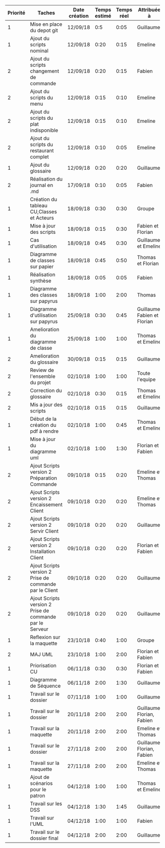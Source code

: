 |Priorité |Taches |Date création | Temps estimé | Temps réel | Attribuée à | Effectué le |
|--------|------|-------------|--------------|-----------|-------------|-------------|
|1|Mise en place du depot git|12/09/18| 0:5 | 0:05 | Guillaume | 12/09/18 |
|1|Ajout du scripts nominal|12/09/18| 0:20 | 0:15 | Emeline | 12/09/18 |
|2|Ajout du scripts changement de commande|12/09/18| 0:20 | 0:15 | Fabien | 12/09/18 |
|2|Ajout du scripts du menu|12/09/18| 0:15 | 0:10 | Emeline | 12/09/18 |
|2|Ajout du scripts du plat indisponible|12/09/18| 0:15 | 0:10 | Emeline | 12/09/18 |
|2|Ajout du scripts du restaurant complet|12/09/18| 0:10 | 0:05 | Emeline | 12/09/18 |
|1|Ajout du glossaire|12/09/18| 0:20 | 0:20 | Guillaume | 12/09/18 |
|2|Réalisation du journal en .md | 17/09/18| 0:10 | 0:05 | Fabien | 17/09/18|
|1|Création du tableau CU,Classes et Acteurs | 18/09/18| 0:30 | 0:30 | Groupe | 18/09/18|
|1|Mise à jour des scripts | 18/09/18| 0:15 | 0:30 | Fabien et Florian | 18/09/18|
|1|Cas d'utilisation | 18/09/18| 0:45 | 0:30 | Guillaume et Emeline | 18/09/18|
|1|Diagramme de classes sur papier | 18/09/18| 0:45 | 0:50 | Thomas et Florian | 18/09/18|
|1|Réalisation synthèse | 18/09/18| 0:05 | 0:05 | Fabien | 18/09/18|
|1|Diagramme des classes sur papyrus | 18/09/18| 1:00 | 2:00 | Thomas | 18/09/18|
|1|Diagramme d'utilisation sur papyrus | 25/09/18| 0:30 | 0:45 | Guillaume, Fabien et Florian  | 25/09/18|
|1|Amelioration du diagramme de classe | 25/09/18| 1:00 | 1:00 | Thomas et Emeline  | 25/09/18|
|2| Amelioration du glossaire | 30/09/18 | 0:15 | 0:15 | Guillaume | 30/09/18 |
|2| Review de l'ensemble du projet | 02/10/18 | 1:00 | 1:00 | Toute l'equipe | 02/10/18 |
|2| Correction du glossaire | 02/10/18 | 0:30 | 0:15 | Thomas et Emeline | 02/10/18 |
|2| Mis a jour des scripts  | 02/10/18 | 0:15 | 0:15 | Guillaume | 02/10/18 |
|1| Début de la création du pdf à rendre  | 02/10/18 | 1:00 | 0:45 | Thomas et Emeline | 02/10/18 |
|1| Mise à jour du diagramme uml | 02/10/18 | 1:00 | 1:30 | Florian et Fabien | 03/10/18 |
|2| Ajout Scripts version 2 Préparation Commande| 09/10/18 | 0:15 | 0:20 | Emeline et Thomas | 09/10/18 |
|2| Ajout Scripts version 2 Encaissement Client| 09/10/18 | 0:20 | 0:20 | Emeline et Thomas | 09/10/18 |
|2| Ajout Scripts version 2 Servir Client| 09/10/18 | 0:20 | 0:20 | Guillaume | 09/10/18 |
|2| Ajout Scripts version 2 Installation Client| 09/10/18 | 0:20 | 0:20 | Florian et Fabien| 09/10/18 |
|2| Ajout Scripts version 2 Prise de commande par le Client| 09/10/18 | 0:20 | 0:20 | Guillaume | 09/10/18 |
|2| Ajout Scripts version 2 Prise de commande par le Serveur| 09/10/18 | 0:20 | 0:20 | Guillaume | 09/10/18 |
|1| Reflexion sur la maquette| 23/10/18 | 0:40 | 1:00 | Groupe | 23/10/18 |
|2| MAJ UML| 23/10/18 | 1:00 | 2:00 | Florian et Fabien | 06/11/18 |
|1| Priorisation CU| 06/11/18 | 0:30 | 0:30 | Florian et Fabien | 06/11/18 |
|1| Diagramme de Séquence| 06/11/18 | 2:00 | 1:30 | Guillaume | 06/11/18 |
|1| Travail sur le dossier| 07/11/18 | 1:00 | 1:00 | Guillaume | 07/11/18 |
|1| Travail sur le dossier| 20/11/18 | 2:00 | 2:00 | Guillaume, Florian, Fabien | 20/11/18 |
|1| Travail sur la maquette| 20/11/18 | 2:00 | 2:00 | Emeline et Thomas | 20/11/18 |
|1| Travail sur le dossier| 27/11/18 | 2:00 | 2:00 | Guillaume, Florian, Fabien | 27/11/18 |
|1| Travail sur la maquette| 27/11/18 | 2:00 | 2:00 | Emeline et Thomas | 27/11/18 |
|1| Ajout de scénarios pour le patron| 04/12/18 | 1:00 | 1:00 | Thomas et Emeline | 04/12/18 |
|1| Travail sur les DSS | 04/12/18 | 1:30 | 1:45 | Guillaume | 04/12/18 |
|1| Travail sur l'UML | 04/12/18 | 1:00 | 1:00 |Fabien | 04/12/18 |
|1| Travail sur le dossier final | 04/12/18 |2:00 | 2:00 | Guillaume | 08/12/18 |
